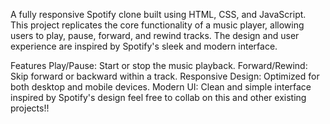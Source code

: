 A fully responsive Spotify clone built using HTML, CSS, and JavaScript. This project replicates the core functionality of a music player, allowing users to play, pause, forward, and rewind tracks. The design and user experience are inspired by Spotify's sleek and modern interface.

Features
Play/Pause: Start or stop the music playback.
Forward/Rewind: Skip forward or backward within a track.
Responsive Design: Optimized for both desktop and mobile devices.
Modern UI: Clean and simple interface inspired by Spotify's design
feel free to collab on this and other existing projects!!
